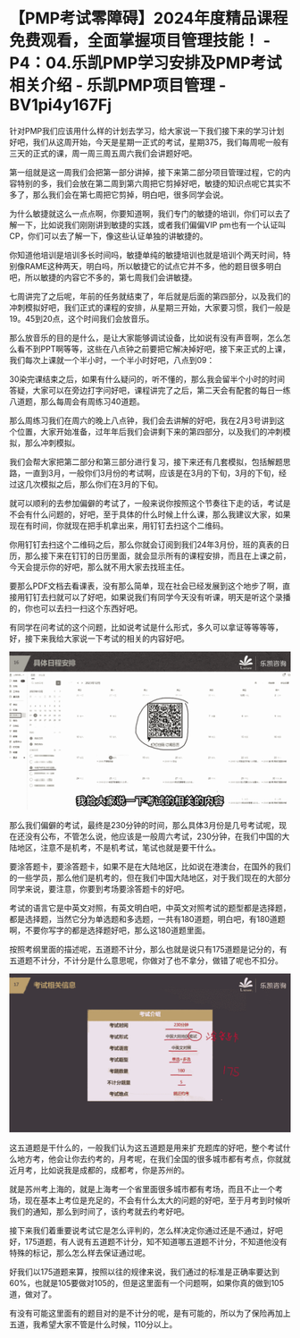 # 【PMP考试零障碍】2024年度精品课程免费观看，全面掌握项目管理技能！ - P4：04.乐凯PMP学习安排及PMP考试相关介绍 - 乐凯PMP项目管理 - BV1pi4y167Fj

针对PMP我们应该用什么样的计划去学习，给大家说一下我们接下来的学习计划好吧，我们从这周开始，今天是星期一正式的考试，星期375，我们每周呢一般有三天的正式的课，周一周三周五周六我们会讲题好吧。

第一组就是这一周我们会把第一部分讲掉，接下来第二部分项目管理过程，它的内容特别的多，我们会放在第二周到第六周把它剪掉好吧，敏捷的知识点呢它其实不多了，那么我们会在第七周把它剪掉，明白吧，很多同学会说。

为什么敏捷就这么一点点啊，你要知道啊，我们专门的敏捷的培训，你们可以去了解一下，比如说我们刚刚讲到敏捷的实践，或者我们偏偏VIP pm也有一个认证叫CP，你们可以去了解一下，像这些认证单独的讲敏捷的。

你知道他培训是培训多长时间吗，敏捷单纯的敏捷培训也就是培训个两天时间，特别像RAME这种两天，明白吗，所以敏捷它的试点它并不多，他的题目很多明白吧，所以敏捷的内容它不多的，第七周我们会讲敏捷。

七周讲完了之后呢，年前的任务就结束了，年后就是后面的第四部分，以及我们的冲刺模拟好吧，我们正式的课程的安排，从星期三开始，大家要习惯，我们一般是19。45到20点，这个时间我们会放音乐。

那么放音乐的目的是什么，是让大家能够调试设备，比如说有没有声音啊，怎么怎么看不到PPT啊等等，这些在八点钟之前要把它解决掉好吧，接下来正式的上课，我们每次上课就一个半小时，一个半小时好吧，八点到09：

30染完课结束之后，如果有什么疑问的，听不懂的，那么我会留半个小时的时间答疑，大家可以在旁边打字问好吧，课程讲完了之后，第二天会有配套的每日一练八道题，那么每周会有周练习40道题。

那么周练习我们在周六的晚上八点钟，我们会去讲解的好吧，我在2月3号讲到这个位置，大家开始准备，过年年后我们会讲剩下来的第四部分，以及我们的冲刺模拟，那么冲刺模拟。

我们会帮大家把第二部分和第三部分进行复习，接下来还有几套模拟，包括解题思路，一直到3月，一般你们3月份的考试啊，应该是在3月的下旬，3月的下旬，经过这几次模拟之后，那么你们在3月的下旬。

就可以顺利的去参加偏僻的考试了，一般来说你按照这个节奏往下走的话，考试是不会有什么问题的，好吧，至于具体的什么时候上什么课，那么我建议大家，如果现在有时间，你就现在把手机拿出来，用钉钉去扫这个二维码。

你用钉钉去扫这个二维码之后，那么你就会订阅到我们24年3月份，班的真表的日历，那么接下来在钉钉的日历里面，就会显示所有的课程安排，而且在上课之前，今天会提示你的好吧，那么就不用大家去找班主任。

要那么PDF文档去看课表，没有那么简单，现在社会已经发展到这个地步了啊，直接用钉钉去扫就可以了好吧，如果说我们有同学今天没有听课，明天是听这个录播的，你也可以去扫一扫这个东西好吧。

有同学在问考试的这个问题，比如说考试是什么形式，多久可以拿证等等等等，好，接下来我给大家说一下考试的相关的内容好吧。



![](img/e6760f95f856a9750d32b4fc8ac35375_1.png)

那么我们偏僻的考试，最终是230分钟的时间，那么具体3月份是几号考试呢，现在还没有公布，不管怎么说，他应该是一般周六考试，230分钟，在我们中国的大陆地区，注意不是机考，不是机考试，笔试也就是要干什么。

要涂答题卡，要涂答题卡，如果不是在大陆地区，比如说在港澳台，在国外的我们的一些学员，那么他们是机考的，但在我们中国大陆地区，对于我们现在的大部分同学来说，要注意，你要到考场要涂答题卡的好吧。

考试的语言它是中英文对照，有英文明白吧，中英文对照考试的题型都是选择题，都是选择题，当然它分为单选题和多选题，一共有180道题，明白吧，有180道题啊，不要你写字的都是选择题好吧，那么这180道题里面。

按照考纲里面的描述呢，五道题不计分，那么也就是说只有175道题是记分的，有五道题不计分，不计分是什么意思呢，你做对了也不拿分，做错了呢也不扣分。



![](img/e6760f95f856a9750d32b4fc8ac35375_3.png)

这五道题是干什么的，一般我们认为这五道题是用来扩充题库的好吧，整个考试什么地方考，他会让你去约考的，月考呢，在我们全国的很多城市都有考点，你就就近月考，比如说我是成都的，成都考，你是苏州的。

就是苏州考上海的，就是上海考一个省里面很多城市都有考场，而且不止一个考场，现在基本上考位是充足的，不会有什么太大的问题的好吧，至于月考到时候听我们的通知，那么到时间了，该约考就去约考好吧。

接下来我们着重要说考试它是怎么评判的，怎么样决定你通过还是不通过，好吧好，175道题，有人说有五道题不计分，知不知道哪五道题不计分，不知道他没有特殊的标记，那么怎么样去保证通过呢。

好我们以175道题来算，按照以往的规律来说，我们通过的标准是正确率要达到60%，也就是105要做对105的，但是这里面有一个问题啊，如果你真的做到105道，做对了。

有没有可能这里面有的题目对的是不计分的呢，是有可能的，所以为了保险再加上五道，我希望大家不管是什么时候，110分以上。

